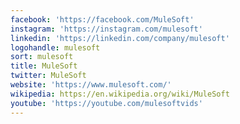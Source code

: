 ```yaml
---
facebook: 'https://facebook.com/MuleSoft'
instagram: 'https://instagram.com/mulesoft'
linkedin: 'https://linkedin.com/company/mulesoft'
logohandle: mulesoft
sort: mulesoft
title: MuleSoft
twitter: MuleSoft
website: 'https://www.mulesoft.com/'
wikipedia: https://en.wikipedia.org/wiki/MuleSoft
youtube: 'https://youtube.com/mulesoftvids'
---
```


